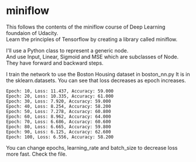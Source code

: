 # miniflow  
This follows the contents of the miniflow course of Deep Learning foundaion of Udacity.  
Learn the principles of Tensorflow by creating a library called miniflow.  
  
I'll use a Python class to represent a generic node.  
And use Input, Linear, Sigmoid and MSE which are subclasses of Node.  
They have forward and backward steps.  
  
I train the network to use the Boston Housing dataset in boston_nn.py It is in the sklearn.datasets.
You can see that loss decreases as epoch increases. 
```shell
Epoch: 10, Loss: 11.437, Accuracy: 59.000
Epoch: 20, Loss: 10.335, Accuracy: 61.000
Epoch: 30, Loss: 7.920, Accuracy: 59.000
Epoch: 40, Loss: 8.254, Accuracy: 58.200
Epoch: 50, Loss: 7.278, Accuracy: 60.800
Epoch: 60, Loss: 8.962, Accuracy: 64.000
Epoch: 70, Loss: 6.686, Accuracy: 60.600
Epoch: 80, Loss: 6.665, Accuracy: 59.800
Epoch: 90, Loss: 6.125, Accuracy: 62.600
Epoch: 100, Loss: 6.556, Accuracy: 58.200
```
You can change epochs, learning_rate and batch_size to decrease loss more fast.
Check the file.

